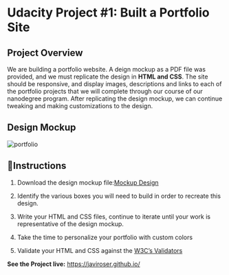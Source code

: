
# Udacity Project #1: Built a Portfolio Site

## Project Overview

  We are building a portfolio website. A deign mockup as a PDF file was provided, and we must replicate 
  the design in **HTML and CSS**. The site should be responsive, and display images, descriptions and links 
  to each of the portfolio projects that we will complete through our course of our nanodegree program. 
  After replicating the design mockup, we can continue tweaking and making customizations to the design.

## Design Mockup
![portfolio](https://user-images.githubusercontent.com/25829140/45033649-22439b00-b023-11e8-936c-82e5b052ec47.jpg)

## :wrench:Instructions
 
 1. Download the design mockup file:[Mockup Design](https://d17h27t6h515a5.cloudfront.net/topher/2017/November/5a136147_design-mockup-portfolio/design-mockup-portfolio.pdf)
    
 2. Identify the various boxes you will need to build in order to recreate this design.
    
 3. Write your HTML and CSS files, continue to iterate until your work is representative of the design mockup.

 4. Take the time to personalize your portfolio with custom colors

 5. Validate your HTML and CSS against the [W3C’s Validators](https://validator.w3.org/)
 
**See the Project live:** https://javiroser.github.io/

